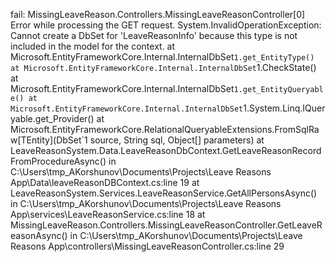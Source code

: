 fail: MissingLeaveReason.Controllers.MissingLeaveReasonController[0]
      Error while processing the GET request.
      System.InvalidOperationException: Cannot create a DbSet for 'LeaveReasonInfo' because this type is not included in the model for the context.
         at Microsoft.EntityFrameworkCore.Internal.InternalDbSet`1.get_EntityType()
         at Microsoft.EntityFrameworkCore.Internal.InternalDbSet`1.CheckState()
         at Microsoft.EntityFrameworkCore.Internal.InternalDbSet`1.get_EntityQueryable()
         at Microsoft.EntityFrameworkCore.Internal.InternalDbSet`1.System.Linq.IQueryable.get_Provider()
         at Microsoft.EntityFrameworkCore.RelationalQueryableExtensions.FromSqlRaw[TEntity](DbSet`1 source, String sql, Object[] parameters)
         at LeaveReasonSystem.Data.LeaveReasonDbContext.GetLeaveReasonRecordFromProcedureAsync() in C:\Users\tmp_AKorshunov\Documents\Projects\Leave Reasons App\Data\leaveReasonDBContext.cs:line 19
         at LeaveReasonSystem.Services.LeaveReasonService.GetAllPersonsAsync() in C:\Users\tmp_AKorshunov\Documents\Projects\Leave Reasons App\services\LeaveReasonService.cs:line 18
         at MissingLeaveReason.Controllers.MissingLeaveReasonController.GetLeaveReasonAsync() in C:\Users\tmp_AKorshunov\Documents\Projects\Leave Reasons App\controllers\MissingLeaveReasonController.cs:line 29
